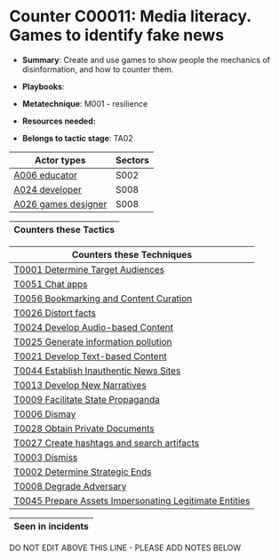 # Counter C00011: Media literacy. Games to identify fake news

* **Summary**: Create and use games to show people the mechanics of disinformation, and how to counter them. 

* **Playbooks**: 

* **Metatechnique**: M001 - resilience

* **Resources needed:** 

* **Belongs to tactic stage**: TA02


| Actor types | Sectors |
| ----------- | ------- |
| [A006 educator](../generated_pages/actortypes/A006.md) | S002 |
| [A024 developer](../generated_pages/actortypes/A024.md) | S008 |
| [A026 games designer](../generated_pages/actortypes/A026.md) | S008 |



| Counters these Tactics |
| ---------------------- |



| Counters these Techniques |
| ------------------------- |
| [T0001 Determine Target Audiences](../generated_pages/techniques/T0001.md) |
| [T0051 Chat apps](../generated_pages/techniques/T0051.md) |
| [T0056 Bookmarking and Content Curation](../generated_pages/techniques/T0056.md) |
| [T0026 Distort facts](../generated_pages/techniques/T0026.md) |
| [T0024 Develop Audio-based Content](../generated_pages/techniques/T0024.md) |
| [T0025 Generate information pollution](../generated_pages/techniques/T0025.md) |
| [T0021 Develop Text-based Content](../generated_pages/techniques/T0021.md) |
| [T0044 Establish Inauthentic News Sites](../generated_pages/techniques/T0044.md) |
| [T0013 Develop New Narratives](../generated_pages/techniques/T0013.md) |
| [T0009 Facilitate State Propaganda](../generated_pages/techniques/T0009.md) |
| [T0006 Dismay](../generated_pages/techniques/T0006.md) |
| [T0028 Obtain Private Documents](../generated_pages/techniques/T0028.md) |
| [T0027 Create hashtags and search artifacts](../generated_pages/techniques/T0027.md) |
| [T0003 Dismiss](../generated_pages/techniques/T0003.md) |
| [T0002 Determine Strategic Ends](../generated_pages/techniques/T0002.md) |
| [T0008 Degrade Adversary](../generated_pages/techniques/T0008.md) |
| [T0045 Prepare Assets Impersonating Legitimate Entities](../generated_pages/techniques/T0045.md) |



| Seen in incidents |
| ----------------- |


DO NOT EDIT ABOVE THIS LINE - PLEASE ADD NOTES BELOW